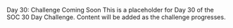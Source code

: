 Day 30: Challenge Coming Soon
This is a placeholder for Day 30 of the SOC 30 Day Challenge.
Content will be added as the challenge progresses.
